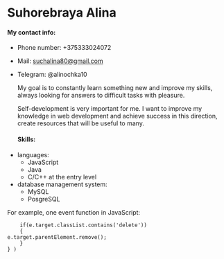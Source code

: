 # Suhorebraya Alina


#### My contact info:

- Phone number: +375333024072
- Mail: suchalina80@gmail.com 
- Telegram: @alinochka10

  My goal is to constantly learn something new and improve my skills, always looking for answers to difficult tasks with pleasure.
  
   Self-development is very important for me. I want to improve my knowledge in web development and achieve success in this direction, create resources that will be useful to many.

   #### Skills:

* languages:
    * JavaScript
    * Java
    * C/C++ at the entry level
* database management system:
    * MySQL
    * PosgreSQL

For example, one event function in JavaScript:

```list.addEventListener('click',e=>{
    if(e.target.classList.contains('delete'))
    {
e.target.parentElement.remove();
    }
} )
```
